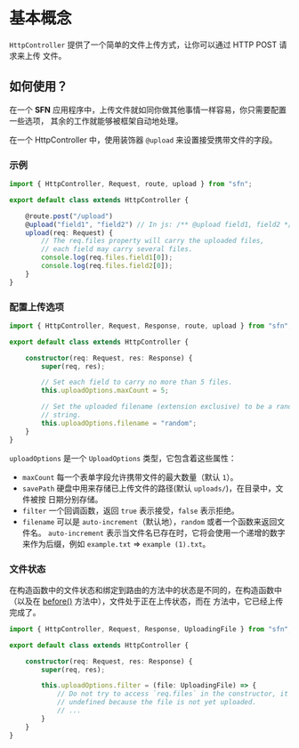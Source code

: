 <!-- title: 文件上传; order: 13 -->
# 基本概念

`HttpController` 提供了一个简单的文件上传方式，让你可以通过 HTTP POST 请求来上传
文件。

## 如何使用？

在一个 **SFN** 应用程序中，上传文件就如同你做其他事情一样容易，你只需要配置一些选项，
其余的工作就能够被框架自动地处理。

在一个 HttpController 中，使用装饰器 `@upload` 来设置接受携带文件的字段。

### 示例

```typescript
import { HttpController, Request, route, upload } from "sfn";

export default class extends HttpController {

    @route.post("/upload")
    @upload("field1", "field2") // In js: /** @upload field1, field2 */
    upload(req: Request) {
        // The req.files property will carry the uploaded files,
        // each field may carry several files.
        console.log(req.files.field1[0]);
        console.log(req.files.field2[0]);
    }
}
```

### 配置上传选项

```typescript
import { HttpController, Request, Response, route, upload } from "sfn";

export default class extends HttpController {

    constructor(req: Request, res: Response) {
        super(req, res);

        // Set each field to carry no more than 5 files.
        this.uploadOptions.maxCount = 5;

        // Set the uploaded filename (extension exclusive) to be a random 
        // string.
        this.uploadOptions.filename = "random";
    }
}
```

`uploadOptions` 是一个 `UploadOptions` 类型，它包含着这些属性：

- `maxCount` 每一个表单字段允许携带文件的最大数量（默认 `1`）。
- `savePath` 硬盘中用来存储已上传文件的路径(默认 `uploads/`)，在目录中，文件被按
    日期分别存储。
- `filter` 一个回调函数，返回 `true` 表示接受，`false` 表示拒绝。
- `filename` 可以是 `auto-increment`（默认地），`random` 或者一个函数来返回文件名。 
    `auto-increment` 表示当文件名已存在时，它将会使用一个递增的数字来作为后缀，例如
    `example.txt` => `example (1).txt`。

### 文件状态

在构造函数中的文件状态和绑定到路由的方法中的状态是不同的，在构造函数中（以及在 
[before()](./http-controller#前置和后置操作) 方法中），文件处于正在上传状态，而在
方法中，它已经上传完成了。

```typescript
import { HttpController, Request, Response, UploadingFile } from "sfn";

export default class extends HttpController {

    constructor(req: Request, res: Response) {
        super(req, res);

        this.uploadOptions.filter = (file: UploadingFile) => {
            // Do not try to access `req.files` in the constructor, it's 
            // undefined because the file is not yet uploaded.
            // ...
        }
    }
}
```